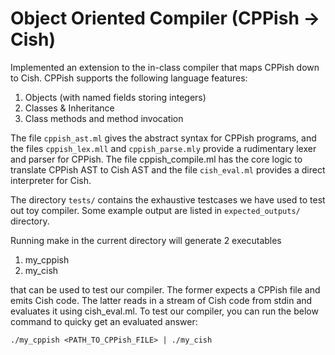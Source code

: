 # Object Oriented Compiler (CPPish -> Cish)

Implemented an extension to the in-class compiler that maps CPPish down to Cish. CPPish supports the following language features: 
1. Objects (with named fields storing integers)
2. Classes & Inheritance
3. Class methods and method invocation

The file `cppish_ast.ml` gives the abstract syntax for CPPish programs, and the files `cppish_lex.mll` and `cppish_parse.mly` provide a rudimentary lexer and parser for CPPish. The file cppish_compile.ml has the core logic to translate CPPish AST to Cish AST and the file `cish_eval.ml` provides a direct interpreter for Cish.

The directory `tests/` contains the exhaustive testcases we have used to test out toy compiler. Some example output are listed in `expected_outputs/` directory.

Running make in the current directory will generate 2 executables 
1. my_cppish 
2. my_cish 

that can be used to test our compiler. The former expects a CPPish file and emits Cish code. The latter reads in a stream of Cish code from stdin and evaluates it using cish_eval.ml. To test our compiler, you can run the below command to quicky get an evaluated answer:

`./my_cppish <PATH_TO_CPPish_FILE> | ./my_cish`